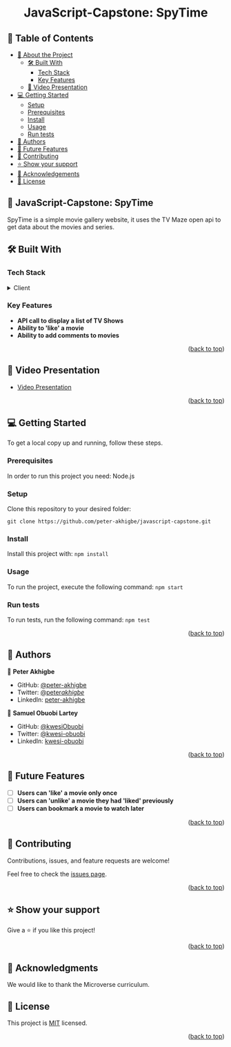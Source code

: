 <a name="readme-top"></a>

<div align="center">
  <h1>JavaScript-Capstone: SpyTime</h1>
</div>

<!-- TABLE OF CONTENTS -->

## 📗 Table of Contents


- [📖 About the Project](#about-project)
  - [🛠 Built With](#built-with)
    - [Tech Stack](#tech-stack)
    - [Key Features](#key-features)
  - [🚀 Video Presentation](#video-presentation)
- [💻 Getting Started](#getting-started)
  - [Setup](#setup)
  - [Prerequisites](#prerequisites)
  - [Install](#install)
  - [Usage](#usage)
  - [Run tests](#run-tests)
- [👥 Authors](#authors)
- [🔭 Future Features](#future-features)
- [🤝 Contributing](#contributing)
- [⭐️ Show your support](#support)
- [🙏 Acknowledgements](#acknowledgements)
- [📝 License](#license)

<!-- PROJECT DESCRIPTION -->

## 📖 JavaScript-Capstone: SpyTime <a name="about-project"></a>

SpyTime is a simple movie gallery website, it uses the TV Maze open api to get data about the movies and series.

## 🛠 Built With <a name="built-with"></a>

### Tech Stack <a name="tech-stack"></a>

<details>
  <summary>Client</summary>
  <ul>
    <li>HTML & CSS</li>
    <li>JavaScript</li>
  </ul>
</details>

<!-- Features -->

### Key Features <a name="key-features"></a>

- **API call to display a list of TV Shows**
- **Ability to 'like' a movie**
- **Ability to add comments to movies**

<p align="right">(<a href="#readme-top">back to top</a>)</p>

<!-- LIVE DEMO -->

## 🚀 Video Presentation <a name="video-presentation"></a>

- [Video Presentation](https://drive.google.com/file/d/1COFwL_WgN_RxzD03hPZVUuaOfiKsR5w3/view?usp=sharing)

<p align="right">(<a href="#readme-top">back to top</a>)</p>

<!-- GETTING STARTED -->

## 💻 Getting Started <a name="getting-started"></a>

To get a local copy up and running, follow these steps.

### Prerequisites

In order to run this project you need: Node.js

### Setup

Clone this repository to your desired folder: 
```
git clone https://github.com/peter-akhigbe/javascript-capstone.git
```

### Install

Install this project with: `npm install`

### Usage

To run the project, execute the following command: `npm start`

### Run tests

To run tests, run the following command: `npm test`

<p align="right">(<a href="#readme-top">back to top</a>)</p>

<!-- AUTHORS -->

## 👥 Authors <a name="authors"></a>

👤 **Peter Akhigbe**

- GitHub: [@peter-akhigbe](https://github.com/peter-akhigbe)
- Twitter: [@peter*akhigbe*](https://twitter.com/peter_akhigbe_)
- LinkedIn: [peter-akhigbe](https://linkedin.com/in/peter-akhigbe)

👤 **Samuel Obuobi Lartey**

- GitHub: [@kwesiObuobi](https://github.com/kwesiObuobi)
- Twitter: [@kwesi-obuobi](https://twitter.com/kwesi-obuobi)
- LinkedIn: [kwesi-obuobi](https://linkedin.com/in/kwesi-obuobi)

<p align="right">(<a href="#readme-top">back to top</a>)</p>

<!-- FUTURE FEATURES -->

## 🔭 Future Features <a name="future-features"></a>

- [ ] **Users can 'like' a movie only once**
- [ ] **Users can 'unlike' a movie they had 'liked' previously**
- [ ] **Users can bookmark a movie to watch later**

<p align="right">(<a href="#readme-top">back to top</a>)</p>

<!-- CONTRIBUTING -->

## 🤝 Contributing <a name="contributing"></a>

Contributions, issues, and feature requests are welcome!

Feel free to check the [issues page](../../issues/).

<p align="right">(<a href="#readme-top">back to top</a>)</p>

<!-- SUPPORT -->

## ⭐️ Show your support <a name="support"></a>

Give a ⭐️ if you like this project!

<p align="right">(<a href="#readme-top">back to top</a>)</p>

<!-- ACKNOWLEDGEMENTS -->

## 🙏 Acknowledgments <a name="acknowledgements"></a>

We would like to thank the Microverse curriculum.

<!-- LICENSE -->

## 📝 License <a name="license"></a>

This project is [MIT](./LICENSE) licensed.

<p align="right">(<a href="#readme-top">back to top</a>)</p>
